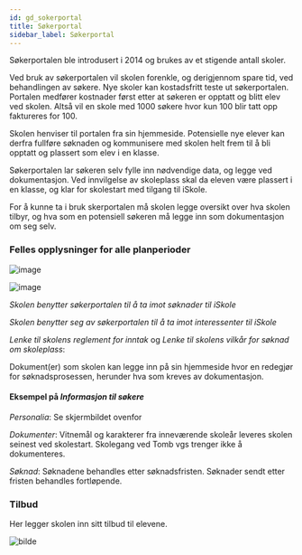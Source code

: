 ```yaml
---
id: gd_sokerportal
title: Søkerportal
sidebar_label: Søkerportal
---
```

Søkerportalen ble introdusert i 2014 og brukes av et stigende antall skoler.

Ved bruk av søkerportalen vil skolen forenkle, og derigjennom spare tid, ved behandlingen av søkere. Nye skoler kan kostadsfritt teste ut søkerportalen. Portalen medfører kostnader først etter at søkeren er opptatt og blitt elev ved skolen. Altså vil en skole med 1000 søkere hvor kun 100 blir tatt opp faktureres for 100. 

Skolen henviser til portalen fra sin hjemmeside. Potensielle nye elever kan derfra fullføre søknaden og kommunisere med skolen helt frem til å bli opptatt og plassert som elev i en klasse.

Søkerportalen lar søkeren selv fylle inn nødvendige data, og legge ved dokumentasjon. Ved innvilgelse av skoleplass skal da eleven være plassert i en klasse, og klar for skolestart med tilgang til iSkole.

For å kunne ta i bruk skerportalen må skolen legge oversikt over hva skolen tilbyr, og hva som en potensiell søkeren må legge inn som dokumentasjon om seg selv.

### Felles opplysninger for alle planperioder
![image](https://github.com/BarmanHanssen/iskole/assets/80097133/c72b6215-a416-40d6-a3ab-f2fabf89f095)


![image](https://github.com/BarmanHanssen/iskole/assets/80097133/d10e606c-4454-4ace-a345-d8da719674c5)

_Skolen benytter søkerportalen til å ta imot søknader til iSkole_

_Skolen benytter seg av søkerportalen til å ta imot interessenter til iSkole_

_Lenke til skolens reglement for inntak_ og _Lenke til skolens vilkår for søknad om skoleplass_:

Dokument(er) som skolen kan legge inn på sin hjemmeside hvor en redegjør for søknadsprosessen, herunder hva som kreves av dokumentasjon. 

#### Eksempel på _Informasjon til søkere_

_Personalia_: Se skjermbildet ovenfor

_Dokumenter_: Vitnemål og karakterer fra inneværende skoleår leveres skolen seinest ved skolestart. 
Skolegang ved Tomb vgs trenger ikke å dokumenteres.

_Søknad_: Søknadene behandles etter søknadsfristen. Søknader sendt etter fristen behandles fortløpende.

### Tilbud

Her legger skolen inn sitt tilbud til elevene.

![bilde](https://user-images.githubusercontent.com/80097133/148527706-f3defa52-4e38-4611-9e20-b8283f87b687.png)

